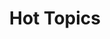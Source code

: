 ---
ee_id_show: '4258'
title: Hot Topics
url: hot-topics
live_url:
year: '2015'
venue: Lisson Gallery
state_country: Milan
type:
dates:
wwwnews:
credits:
pitch: "​Would you believe me if I told you this was my first <i>sculpture</i> show?
  ;-)"
ps: "...think “Your Performance” might b 1 of the best things I ever made FYI. The
  Italians were def on the same page of these FYI / also. Uuuugh, luv Italy."
download:
layout: shows
---